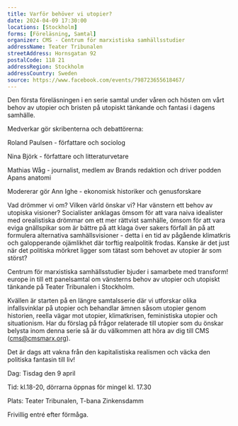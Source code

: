 ```yaml
---
title: Varför behöver vi utopier?
date: 2024-04-09 17:30:00
locations: [Stockholm]
forms: [Föreläsning, Samtal]
organizer: CMS - Centrum för marxistiska samhällsstudier
addressName: Teater Tribunalen
streetAddress: Hornsgatan 92
postalCode: 118 21
addressRegion: Stockholm
addressCountry: Sweden
source: https://www.facebook.com/events/798723655618467/
---
```

Den första föreläsningen i en serie samtal under våren och hösten om vårt behov av utopier och bristen på utopiskt tänkande och fantasi i dagens samhälle.


Medverkar gör skribenterna och debattörerna:

Roland Paulsen - författare och sociolog

Nina Björk - författare och litteraturvetare

Mathias Wåg - journalist, medlem av Brands redaktion och driver podden Apans anatomi


Modererar gör Ann Ighe - ekonomisk historiker och genusforskare



Vad drömmer vi om? Vilken värld önskar vi? Har vänstern ett behov av utopiska visioner? Socialister anklagas ömsom för att vara naiva idealister med orealistiska drömmar om ett mer rättvist samhälle, ömsom för att vara eviga gnällspikar som är bättre på att klaga över sakers förfall än på att formulera alternativa samhällsvisioner - detta i en tid av pågående klimatkris och galopperande ojämlikhet där torftig realpolitik frodas. Kanske är det just när det politiska mörkret ligger som tätast som behovet av utopier är som störst?


Centrum för marxistiska samhällsstudier bjuder i samarbete med transform! europe in till ett panelsamtal om vänsterns behov av utopier och utopiskt tänkande på Teater Tribunalen i Stockholm.


Kvällen är starten på en längre samtalsserie där vi utforskar olika infallsvinklar på utopier och behandlar ämnen såsom utopier genom historien, reella vägar mot utopier, klimatkrisen, feministiska utopier och situationism. Har du förslag på frågor relaterade till utopier som du önskar belysta inom denna serie så är du välkommen att höra av dig till CMS (cms@cmsmarx.org).


Det är dags att vakna från den kapitalistiska realismen och väcka den politiska fantasin till liv!


Dag: Tisdag den 9 april

Tid: kl.18-20, dörrarna öppnas för mingel kl. 17.30

Plats: Teater Tribunalen, T-bana Zinkensdamm

Frivillig entré efter förmåga.
